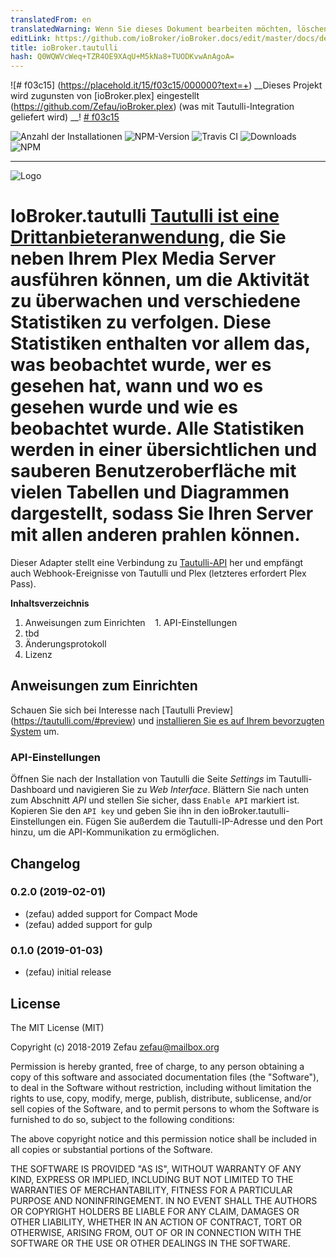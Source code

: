 ```yaml
---
translatedFrom: en
translatedWarning: Wenn Sie dieses Dokument bearbeiten möchten, löschen Sie bitte das Feld "translationsFrom". Andernfalls wird dieses Dokument automatisch erneut übersetzt
editLink: https://github.com/ioBroker/ioBroker.docs/edit/master/docs/de/adapterref/iobroker.tautulli/README.md
title: ioBroker.tautulli
hash: Q0WQWVcWeq+TZR4OE9XAqU+M5kNa8+TUODKvwAnAgoA=
---
```

![# f03c15] (https://placehold.it/15/f03c15/000000?text=+) __Dieses Projekt wird zugunsten von [ioBroker.plex] eingestellt (https://github.com/Zefau/ioBroker.plex) (was mit Tautulli-Integration geliefert wird) __! [# f03c15](https://placehold.it/15/f03c15/000000?text=+)

![Anzahl der Installationen](http://iobroker.live/badges/tautulli-stable.svg)
![NPM-Version](http://img.shields.io/npm/v/iobroker.tautulli.svg)
![Travis CI](https://travis-ci.org/Zefau/ioBroker.tautulli.svg?branch=master)
![Downloads](https://img.shields.io/npm/dm/iobroker.tautulli.svg)
![NPM](https://nodei.co/npm/iobroker.tautulli.png?downloads=true)

___

![Logo](https://raw.githubusercontent.com/Zefau/ioBroker.tautulli/master/admin/tautulli.jpeg)

# IoBroker.tautulli [Tautulli ist eine Drittanbieteranwendung](https://tautulli.com/#about), die Sie neben Ihrem Plex Media Server ausführen können, um die Aktivität zu überwachen und verschiedene Statistiken zu verfolgen. Diese Statistiken enthalten vor allem das, was beobachtet wurde, wer es gesehen hat, wann und wo es gesehen wurde und wie es beobachtet wurde. Alle Statistiken werden in einer übersichtlichen und sauberen Benutzeroberfläche mit vielen Tabellen und Diagrammen dargestellt, sodass Sie Ihren Server mit allen anderen prahlen können.
Dieser Adapter stellt eine Verbindung zu [Tautulli-API](https://github.com/Tautulli/Tautulli/blob/master/API.md) her und empfängt auch Webhook-Ereignisse von Tautulli und Plex (letzteres erfordert Plex Pass).

**Inhaltsverzeichnis**

1. Anweisungen zum Einrichten
   1. API-Einstellungen
2. tbd
3. Änderungsprotokoll
4. Lizenz

## Anweisungen zum Einrichten
Schauen Sie sich bei Interesse nach [Tautulli Preview] (https://tautulli.com/#preview) und [installieren Sie es auf Ihrem bevorzugten System](https://github.com/Tautulli/Tautulli-Wiki/wiki/Installation) um.

### API-Einstellungen
Öffnen Sie nach der Installation von Tautulli die Seite _Settings_ im Tautulli-Dashboard und navigieren Sie zu _Web Interface_. Blättern Sie nach unten zum Abschnitt _API_ und stellen Sie sicher, dass ```Enable API``` markiert ist. Kopieren Sie den ```API key``` und geben Sie ihn in den ioBroker.tautulli-Einstellungen ein. Fügen Sie außerdem die Tautulli-IP-Adresse und den Port hinzu, um die API-Kommunikation zu ermöglichen.

## Changelog

### 0.2.0 (2019-02-01)
* (zefau) added support for Compact Mode
* (zefau) added support for gulp

### 0.1.0 (2019-01-03)
* (zefau) initial release

## License
The MIT License (MIT)

Copyright (c) 2018-2019 Zefau <zefau@mailbox.org>

Permission is hereby granted, free of charge, to any person obtaining a copy
of this software and associated documentation files (the "Software"), to deal
in the Software without restriction, including without limitation the rights
to use, copy, modify, merge, publish, distribute, sublicense, and/or sell
copies of the Software, and to permit persons to whom the Software is
furnished to do so, subject to the following conditions:

The above copyright notice and this permission notice shall be included in
all copies or substantial portions of the Software.

THE SOFTWARE IS PROVIDED "AS IS", WITHOUT WARRANTY OF ANY KIND, EXPRESS OR
IMPLIED, INCLUDING BUT NOT LIMITED TO THE WARRANTIES OF MERCHANTABILITY,
FITNESS FOR A PARTICULAR PURPOSE AND NONINFRINGEMENT. IN NO EVENT SHALL THE
AUTHORS OR COPYRIGHT HOLDERS BE LIABLE FOR ANY CLAIM, DAMAGES OR OTHER
LIABILITY, WHETHER IN AN ACTION OF CONTRACT, TORT OR OTHERWISE, ARISING FROM,
OUT OF OR IN CONNECTION WITH THE SOFTWARE OR THE USE OR OTHER DEALINGS IN
THE SOFTWARE.